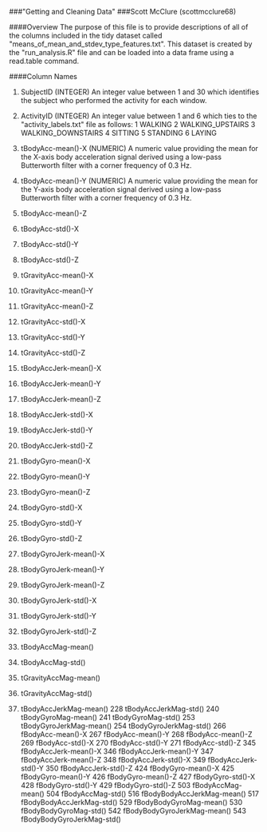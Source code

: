 ###"Getting and Cleaning Data"
###Scott McClure (scottmcclure68)

####Overview
The purpose of this file is to provide descriptions of all of the columns included in the tidy dataset called "means_of_mean_and_stdev_type_features.txt".  This dataset is created by the "run_analysis.R" file and can be loaded into a data frame using a read.table command.

####Column Names

1.  SubjectID (INTEGER)
      An integer value between 1 and 30 which identifies the subject who performed the activity for each window.

2.  ActivityID (INTEGER)
      An integer value between 1 and 6 which ties to the "activity_labels.txt" file as follows:
                  1 WALKING
                  2 WALKING_UPSTAIRS
                  3 WALKING_DOWNSTAIRS
                  4 SITTING
                  5 STANDING
                  6 LAYING

3.  tBodyAcc-mean()-X (NUMERIC)
      A numeric value providing the mean for the X-axis body acceleration signal derived using a low-pass                       Butterworth filter with a corner frequency of 0.3 Hz.

4.  tBodyAcc-mean()-Y (NUMERIC)
      A numeric value providing the mean for the Y-axis body acceleration signal derived using a low-pass                       Butterworth filter with a corner frequency of 0.3 Hz.
      
4.  tBodyAcc-mean()-Z
5.  tBodyAcc-std()-X
7.  tBodyAcc-std()-Y
8.  tBodyAcc-std()-Z
9.  tGravityAcc-mean()-X
10.  tGravityAcc-mean()-Y
11.  tGravityAcc-mean()-Z
12.  tGravityAcc-std()-X
13.  tGravityAcc-std()-Y
14.  tGravityAcc-std()-Z
15.  tBodyAccJerk-mean()-X
16.  tBodyAccJerk-mean()-Y
17.  tBodyAccJerk-mean()-Z
18.  tBodyAccJerk-std()-X
19.  tBodyAccJerk-std()-Y
20.  tBodyAccJerk-std()-Z
21.  tBodyGyro-mean()-X
22.  tBodyGyro-mean()-Y
23.  tBodyGyro-mean()-Z
24.  tBodyGyro-std()-X
25.  tBodyGyro-std()-Y
26.  tBodyGyro-std()-Z
27.  tBodyGyroJerk-mean()-X
28.  tBodyGyroJerk-mean()-Y
29.  tBodyGyroJerk-mean()-Z
30.  tBodyGyroJerk-std()-X
31.  tBodyGyroJerk-std()-Y
32.  tBodyGyroJerk-std()-Z
33.  tBodyAccMag-mean()
34.  tBodyAccMag-std()
35.  tGravityAccMag-mean()
36.  tGravityAccMag-std()
37.  tBodyAccJerkMag-mean()
228 tBodyAccJerkMag-std()
240 tBodyGyroMag-mean()
241 tBodyGyroMag-std()
253 tBodyGyroJerkMag-mean()
254 tBodyGyroJerkMag-std()
266 fBodyAcc-mean()-X
267 fBodyAcc-mean()-Y
268 fBodyAcc-mean()-Z
269 fBodyAcc-std()-X
270 fBodyAcc-std()-Y
271 fBodyAcc-std()-Z
345 fBodyAccJerk-mean()-X
346 fBodyAccJerk-mean()-Y
347 fBodyAccJerk-mean()-Z
348 fBodyAccJerk-std()-X
349 fBodyAccJerk-std()-Y
350 fBodyAccJerk-std()-Z
424 fBodyGyro-mean()-X
425 fBodyGyro-mean()-Y
426 fBodyGyro-mean()-Z
427 fBodyGyro-std()-X
428 fBodyGyro-std()-Y
429 fBodyGyro-std()-Z
503 fBodyAccMag-mean()
504 fBodyAccMag-std()
516 fBodyBodyAccJerkMag-mean()
517 fBodyBodyAccJerkMag-std()
529 fBodyBodyGyroMag-mean()
530 fBodyBodyGyroMag-std()
542 fBodyBodyGyroJerkMag-mean()
543 fBodyBodyGyroJerkMag-std()


